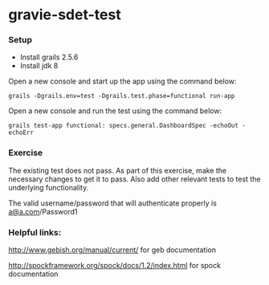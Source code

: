 gravie-sdet-test
======

### Setup
* Install grails 2.5.6
* Install jdk 8

Open a new console and start up the app using the command below:
```
grails -Dgrails.env=test -Dgrails.test.phase=functional run-app
```

Open a new console and run the test using the command below:
```
grails test-app functional: specs.general.DashboardSpec -echoOut -echoErr
```

### Exercise
The existing test does not pass. 
As part of this exercise, make the necessary changes to get it to pass.
Also add other relevant tests to test the underlying functionality.

The valid username/password that will authenticate properly is a@a.com/Password1

### Helpful links:

http://www.gebish.org/manual/current/ for geb documentation

http://spockframework.org/spock/docs/1.2/index.html for spock documentation

